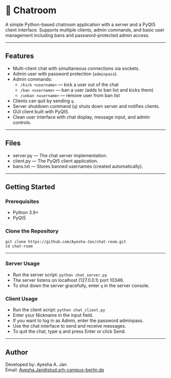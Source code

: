 # 💬 Chatroom

A simple Python-based chatroom application with a server and a PyQt5 client interface. Supports multiple clients, admin commands, and basic user management including bans and password-protected admin access.

---

## Features

- Multi-client chat with simultaneous connections via sockets.
- Admin user with password protection (`adminpass`).
- Admin commands:
  - `/kick <username>` — kick a user out of the chat
  - `/ban <username>` — ban a user (adds to ban list and kicks them)
  - `/unban <username>` — remove user from ban list
- Clients can quit by sending `q`.
- Server shutdown command (`q`) shuts down server and notifies clients.
- GUI client built with PyQt5.
- Clean user interface with chat display, message input, and admin controls.

---

## Files

- server.py — The chat server implementation.
- client.py — The PyQt5 client application.
- bans.txt — Stores banned usernames (created automatically).

---

## Getting Started

### Prerequisites

- Python 3.9+
- PyQt5

### Clone the Repository 
    
    git clone https://github.com/Ayesha-Jan/chat-room.git
    cd chat-room

---

### Server Usage

- Run the server script: `python chat_server.py`
- The server listens on localhost (127.0.0.1) port 10346.
- To shut down the server gracefully, enter `q` in the server console.

### Client Usage

- Run the client script: `python chat_client.py`
- Enter your Nickname in the input field.
- If you want to log in as Admin, enter the password adminpass.
- Use the chat interface to send and receive messages.
- To quit the chat, type q and press Enter or click Send.

---

## Author

Developed by: Ayesha A. Jan  
Email: Ayesha.Jan@stud.srh-campus-berlin.de  
